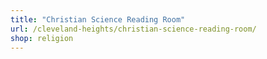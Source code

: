 ```yaml
---
title: "Christian Science Reading Room"
url: /cleveland-heights/christian-science-reading-room/
shop: religion
---
```


